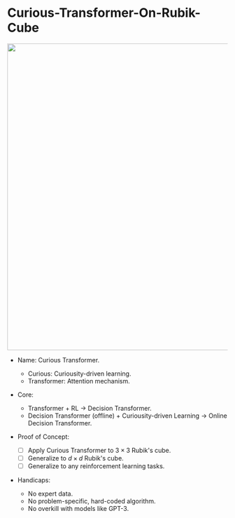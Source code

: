 # Curious-Transformer-On-Rubik-Cube


<p align="center">
<img src="https://wallpaperaccess.com/full/1949972.jpg"
     width="700" />
</p>

- Name: Curious Transformer.
     - Curious: Curiousity-driven learning.
     - Transformer: Attention mechanism.
     
- Core:
     - Transformer + RL $\rightarrow$ Decision Transformer.
     - Decision Transformer (offline) + Curiousity-driven Learning $\rightarrow$ Online Decision Transformer.

- Proof of Concept:
     - [ ] Apply Curious Transformer to $3 \times 3$ Rubik's cube.
     - [ ] Generalize to $d \times d$ Rubik's cube.
     - [ ] Generalize to any reinforcement learning tasks.

- Handicaps:
     - No expert data.
     - No problem-specific, hard-coded algorithm.
     - No overkill with models like GPT-3.
